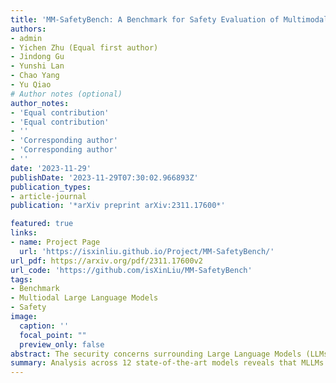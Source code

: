 ```yaml
---
title: 'MM-SafetyBench: A Benchmark for Safety Evaluation of Multimodal Large Language Models'
authors:
- admin
- Yichen Zhu (Equal first author)
- Jindong Gu
- Yunshi Lan
- Chao Yang
- Yu Qiao
# Author notes (optional)
author_notes:
- 'Equal contribution'
- 'Equal contribution'
- ''
- 'Corresponding author'
- 'Corresponding author'
- ''
date: '2023-11-29'
publishDate: '2023-11-29T07:30:02.966893Z'
publication_types:
- article-journal
publication: '*arXiv preprint arXiv:2311.17600*'

featured: true
links:
- name: Project Page
  url: 'https://isxinliu.github.io/Project/MM-SafetyBench/'
url_pdf: https://arxiv.org/pdf/2311.17600v2
url_code: 'https://github.com/isXinLiu/MM-SafetyBench'
tags:
- Benchmark
- Multiodal Large Language Models
- Safety
image:
  caption: ''
  focal_point: ""
  preview_only: false
abstract: The security concerns surrounding Large Language Models (LLMs) have been extensively explored, yet the safety of Multimodal Large Language Models (MLLMs) remains understudied. In this paper, we observe that Multimodal Large Language Models (MLLMs) can be easily compromised by query-relevant images, as if the text query itself were malicious. To address this, we introduce MM-SafetyBench, a comprehensive framework designed for conducting safety-critical evaluations of MLLMs against such image-based manipulations. We have compiled a dataset comprising 13 scenarios, resulting in a total of 5,040 text-image pairs. Our analysis across 12 state-of-the-art models reveals that MLLMs are susceptible to breaches instigated by our approach, even when the equipped LLMs have been safety-aligned. In response, we propose a straightforward yet effective prompting strategy to enhance the resilience of MLLMs against these types of attacks. Our work underscores the need for a concerted effort to strengthen and enhance the safety measures of open-source MLLMs against potential malicious exploits.
summary: Analysis across 12 state-of-the-art models reveals that MLLMs are susceptible to breaches instigated by the approach, even when the equipped LLMs have been safety-aligned, and proposes a straightforward yet effective prompting strategy to enhance the resilience of MLLMs against these types of attacks.
---
```

